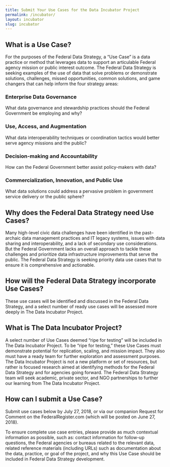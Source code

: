 ```yaml
---
title: Submit Your Use Cases for the Data Incubator Project
permalink: /incubator/
layout: incubator
slug: incubator
---
```


## What is a Use Case?

For the purposes of the Federal Data Strategy, a “Use Case” is a data practice or method that leverages data to support an articulable Federal agency mission or public interest outcome. The Federal Data Strategy is seeking examples of the use of data that solve problems or demonstrate solutions, challenges, missed opportunities, common solutions, and game changers that can help inform the four strategy areas:

### Enterprise Data Governance

What data governance and stewardship practices should the Federal Government be employing and why?

### Use, Access, and Augmentation

What data interoperability techniques or coordination tactics would better serve agency missions and the public?   

### Decision-making and Accountability

How can the Federal Government better assist policy-makers with data? 

### Commercialization, Innovation, and Public Use

What data solutions could address a pervasive problem in government service delivery or the public sphere?

## Why does the Federal Data Strategy need Use Cases? 
Many high-level civic data challenges have been identified in the past– archaic data management practices and IT legacy systems, issues with data sharing and interoperability, and a lack of secondary use considerations.  But the Federal Government lacks an overall approach to tackle these challenges and prioritize data infrastructure improvements that serve the public. The Federal Data Strategy is seeking priority data use cases that to ensure it is comprehensive and actionable.  

## How will the Federal Data Strategy incorporate Use Cases?

These use cases will be identified and discussed in the Federal Data Strategy, and a select number of ready use cases will be assessed more deeply in The Data Incubator Project. 

## What is The Data Incubator Project?

A select number of Use Cases deemed “ripe for testing” will be included in The Data Incubator Project. To be “ripe for testing,” these Use Cases must demonstrate potential for replication, scaling, and mission impact. They also must have a ready team for further exploration and assessment purposes. The Data Incubator Project is not a new platform or set of resources, but rather is focused research aimed at identifying methods for the Federal Data Strategy and for agencies going forward. The Federal Data Strategy team will seek academic, private sector, and NGO partnerships to further our learning from The Data Incubator Project. 

## How can I submit a Use Case?

Submit use cases below by July 27, 2018, or via our companion Request for Comment on the FederalRegister.com (which will be posted on June 27, 2018).

To ensure complete use case entries, please provide as much contextual information as possible, such as: contact information for follow-up questions, the Federal agencies or bureaus related to the relevant data, related reference materials (including URLs) such as documentation about the data, practice, or goal of the project, and why this Use Case should be included in Federal Data Strategy development. 
